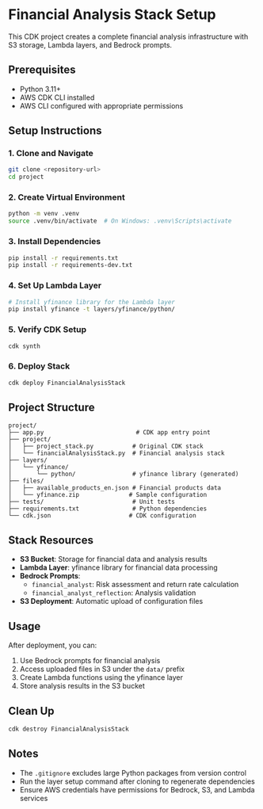# Financial Analysis Stack Setup

This CDK project creates a complete financial analysis infrastructure with S3 storage, Lambda layers, and Bedrock prompts.

## Prerequisites

- Python 3.11+
- AWS CDK CLI installed
- AWS CLI configured with appropriate permissions

## Setup Instructions

### 1. Clone and Navigate
```bash
git clone <repository-url>
cd project
```

### 2. Create Virtual Environment
```bash
python -m venv .venv
source .venv/bin/activate  # On Windows: .venv\Scripts\activate
```

### 3. Install Dependencies
```bash
pip install -r requirements.txt
pip install -r requirements-dev.txt
```

### 4. Set Up Lambda Layer
```bash
# Install yfinance library for the Lambda layer
pip install yfinance -t layers/yfinance/python/
```

### 5. Verify CDK Setup
```bash
cdk synth
```

### 6. Deploy Stack
```bash
cdk deploy FinancialAnalysisStack
```

## Project Structure

```
project/
├── app.py                          # CDK app entry point
├── project/
│   ├── project_stack.py           # Original CDK stack
│   └── financialAnalysisStack.py  # Financial analysis stack
├── layers/
│   └── yfinance/
│       └── python/                # yfinance library (generated)
├── files/
│   ├── available_products_en.json # Financial products data
│   └── yfinance.zip              # Sample configuration
├── tests/                         # Unit tests
├── requirements.txt               # Python dependencies
└── cdk.json                      # CDK configuration
```

## Stack Resources

- **S3 Bucket**: Storage for financial data and analysis results
- **Lambda Layer**: yfinance library for financial data processing
- **Bedrock Prompts**: 
  - `financial_analyst`: Risk assessment and return rate calculation
  - `financial_analyst_reflection`: Analysis validation
- **S3 Deployment**: Automatic upload of configuration files

## Usage

After deployment, you can:

1. Use Bedrock prompts for financial analysis
2. Access uploaded files in S3 under the `data/` prefix
3. Create Lambda functions using the yfinance layer
4. Store analysis results in the S3 bucket

## Clean Up

```bash
cdk destroy FinancialAnalysisStack
```

## Notes

- The `.gitignore` excludes large Python packages from version control
- Run the layer setup command after cloning to regenerate dependencies
- Ensure AWS credentials have permissions for Bedrock, S3, and Lambda services
